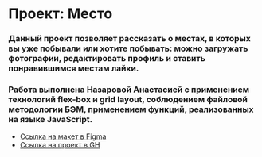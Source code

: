 # Проект: Место

### Данный проект позволяет рассказать о местах, в которых вы уже побывали или хотите побывать: можно загружать фотографии, редактировать профиль и ставить понравившимся местам лайки.

### Работа выполнена Назаровой Анастасией с применением технологий flex-box и grid layout, соблюдением файловой методологии БЭМ, применением функций, реализованных на языке JavaScript.

* [Ссылка на макет в Figma](https://www.figma.com/file/2cn9N9jSkmxD84oJik7xL7/JavaScript.-Sprint-4?node-id=0%3A1)
* [Ссылка на проект в GH](https://happywrites.github.io/mesto/index.html)
